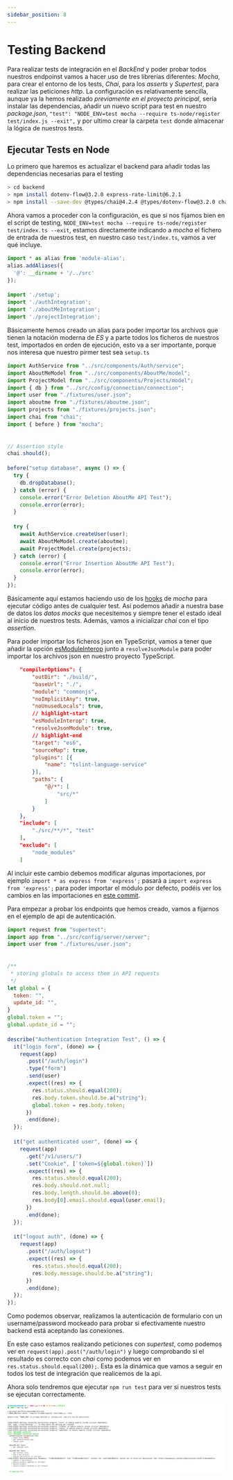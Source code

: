 ```yaml
---
sidebar_position: 8
---
```


# Testing Backend

Para realizar tests de integración en el *BackEnd* y poder probar todos nuestros endpoinst vamos a hacer uso de tres librerías diferentes: *Mocha*, para crear el entorno de los tests, *Chai*, para los *asserts* y *Supertest*, para realizar las peticiones *http*.
La configuración es relativamente sencilla, aunque ya la hemos realizado *previamente en el proyecto principal*, sería instalar las dependencias, añadir un nuevo script para test en nuestro *package.json*, `"test": "NODE_ENV=test mocha --require ts-node/register test/index.js --exit",` y por ultimo crear la carpeta `test` donde almacenar la lógica de nuestros tests.

## Ejecutar Tests en Node

Lo primero que haremos es actualizar el backend para añadir todas las dependencias necesarias para el testing

```bash
> cd backend
> npm install dotenv-flow@3.2.0	express-rate-limit@6.2.1
> npm install --save-dev @types/chai@4.2.4 @types/dotenv-flow@3.2.0 chai@4.3.7 jsdoc@4.0.2 mocha@10.2.0 supertest@6.3.3 @types/mocha@10.0.1 @types/supertest@2.0.12
```

Ahora vamos a proceder con la configuración, es que si nos fijamos bien en el script de testing, `NODE_ENV=test mocha --require ts-node/register test/index.ts --exit`, estamos directamente indicando a *mocha* el fichero de entrada de nuestros test, en nuestro caso `test/index.ts`, vamos a ver qué incluye.

```ts title="backend/test/index.ts"
import * as alias from 'module-alias';
alias.addAliases({
  '@': __dirname + '/../src'
});

import './setup';
import './authIntegration';
import './aboutMeIntegration';
import './projectIntegration';

```

Básicamente hemos creado un alias para poder importar los archivos que tienen la notación moderna de *ES* y a parte todos los ficheros de nuestros test, importados en orden de ejecución, esto va a ser importante, porque nos interesa que nuestro pirmer test sea `setup.ts`

```js title="backend/test/setup.js"
import AuthService from "../src/components/Auth/service";
import AboutMeModel from "../src/components/AboutMe/model";
import ProjectModel from "../src/components/Projects/model";
import { db } from "../src/config/connection/connection";
import user from "./fixtures/user.json";
import aboutme from "./fixtures/aboutme.json";
import projects from "./fixtures/projects.json";
import chai from "chai";
import { before } from "mocha";


// Assertion style
chai.should();

before("setup database", async () => {
  try {
    db.dropDatabase();
  } catch (error) {
    console.error("Error Deletion AboutMe API Test");
    console.error(error);
  }

  try {
    await AuthService.createUser(user);
    await AboutMeModel.create(aboutme);
    await ProjectModel.create(projects);
  } catch (error) {
    console.error("Error Insertion AboutMe API Test");
    console.error(error);
  }
});

```

Básicamente aquí estamos haciendo uso de los [hooks](https://mochajs.org/#hooks) de *mocha* para ejecutar código antes de cualquier test. Así podemos añadir a nuestra base de datos los *datos mocks* que necesitemos y siempre tener el estado ideal al inicio de nuestros tests. Además, vamos a inicializar *chai* con el tipo *assertion*.

Para poder importar los ficheros json en TypeScript, vamos a tener que añadir la opción [esModuleInterop](https://www.typescriptlang.org/tsconfig#esModuleInterop) junto a `resolveJsonModule` para poder importar los archivos json en nuestro proyecto TypeScript.

```json title="api/tsconfig.json"
    "compilerOptions": {
        "outDir": "./build/",
        "baseUrl": "./",
        "module": "commonjs",
        "noImplicitAny": true,
        "noUnusedLocals": true,
        // highlight-start
        "esModuleInterop": true,
        "resolveJsonModule": true,
        // highlight-end
        "target": "es6",
        "sourceMap": true,
        "plugins": [{
            "name": "tslint-language-service"
        }],
        "paths": {
            "@/*": [
                "src/*"
            ]
        }
    },
    "include": [
        "./src/**/*", "test"
    ],
    "exclude": [
        "node_modules"
    ]
```

Al incluir este cambio debemos modificar algunas importaciones, por ejemplo `import * as express from 'express';` pasará a `import express from 'express';` para poder importar el módulo por defecto, podéis ver los cambios en las importaciones en [este commit](https://github.com/lucferbux/Taller-Testing-Security/commit/771ee9a528d9737ac572ba1a7116123e81a55f9d).

Para empezar a probar los endpoints que hemos creado, vamos a fijarnos en el ejemplo de api de autenticación.

```js title="backend/test/authIntegration.ts"
import request from "supertest";
import app from "../src/config/server/server";
import user from "./fixtures/user.json";


/**
 * storing globals to access them in API requests
 */
let global = {
  token: "",
  update_id: "",
}
global.token = "";
global.update_id = "";

describe("Authentication Integration Test", () => {
  it("login form", (done) => {
    request(app)
      .post("/auth/login")
      .type("form")
      .send(user)
      .expect((res) => {
        res.status.should.equal(200);
        res.body.token.should.be.a("string");
        global.token = res.body.token;
      })
      .end(done);
  });

  it("get authenticated user", (done) => {
    request(app)
      .get("/v1/users/")
      .set("Cookie", [`token=${global.token}`])
      .expect((res) => {
        res.status.should.equal(200);
        res.body.should.not.null;
        res.body.length.should.be.above(0);
        res.body[0].email.should.equal(user.email);
      })
      .end(done);
  });

  it("logout auth", (done) => {
    request(app)
      .post("/auth/logout")
      .expect((res) => {
        res.status.should.equal(200);
        res.body.message.should.be.a("string");
      })
      .end(done);
  });
});
```

Como podemos observar, realizamos la autenticación de formulario con un username/password mockeado para probar si efectivamente nuestro backend está aceptando las conexiones.

En este caso estamos realizando peticiones con *supertest*, como podemos ver en `request(app).post("/auth/login")` y luego comprobando si el resultado es correcto con *chai* como podemos ver en `res.status.should.equal(200);`. Esta es la dinámica que vamos a seguir en todos los test de integración que realicemos de la api.

Ahora solo tendremos que ejecutar `npm run test` para ver si nuestros tests se ejecutan correctamente.

![testing cli](../../static/img/tutorial/testing/5_testing_pass.png)
